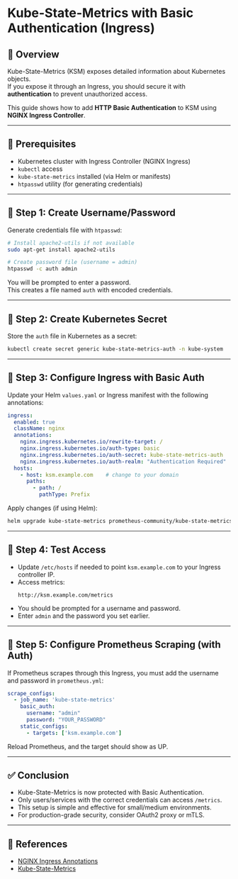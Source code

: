 # Kube-State-Metrics with Basic Authentication (Ingress)

## 📌 Overview
Kube-State-Metrics (KSM) exposes detailed information about Kubernetes objects.  
If you expose it through an Ingress, you should secure it with **authentication** to prevent unauthorized access.

This guide shows how to add **HTTP Basic Authentication** to KSM using **NGINX Ingress Controller**.

---

## 🔹 Prerequisites
- Kubernetes cluster with Ingress Controller (NGINX Ingress)
- `kubectl` access
- `kube-state-metrics` installed (via Helm or manifests)
- `htpasswd` utility (for generating credentials)

---

## 🔹 Step 1: Create Username/Password

Generate credentials file with `htpasswd`:

```bash
# Install apache2-utils if not available
sudo apt-get install apache2-utils

# Create password file (username = admin)
htpasswd -c auth admin
```

You will be prompted to enter a password.  
This creates a file named `auth` with encoded credentials.

---

## 🔹 Step 2: Create Kubernetes Secret

Store the `auth` file in Kubernetes as a secret:

```bash
kubectl create secret generic kube-state-metrics-auth -n kube-system   --from-file=auth
```

---

## 🔹 Step 3: Configure Ingress with Basic Auth

Update your Helm `values.yaml` or Ingress manifest with the following annotations:

```yaml
ingress:
  enabled: true
  className: nginx
  annotations:
    nginx.ingress.kubernetes.io/rewrite-target: /
    nginx.ingress.kubernetes.io/auth-type: basic
    nginx.ingress.kubernetes.io/auth-secret: kube-state-metrics-auth
    nginx.ingress.kubernetes.io/auth-realm: "Authentication Required"
  hosts:
    - host: ksm.example.com    # change to your domain
      paths:
        - path: /
          pathType: Prefix
```

Apply changes (if using Helm):

```bash
helm upgrade kube-state-metrics prometheus-community/kube-state-metrics   -n kube-system -f values.yaml
```

---

## 🔹 Step 4: Test Access

- Update `/etc/hosts` if needed to point `ksm.example.com` to your Ingress controller IP.
- Access metrics:
  ```
  http://ksm.example.com/metrics
  ```
- You should be prompted for a username and password.  
- Enter `admin` and the password you set earlier.

---

## 🔹 Step 5: Configure Prometheus Scraping (with Auth)

If Prometheus scrapes through this Ingress, you must add the username and password in `prometheus.yml`:

```yaml
scrape_configs:
  - job_name: 'kube-state-metrics'
    basic_auth:
      username: "admin"
      password: "YOUR_PASSWORD"
    static_configs:
      - targets: ['ksm.example.com']
```

Reload Prometheus, and the target should show as UP.

---

## ✅ Conclusion
- Kube-State-Metrics is now protected with Basic Authentication.  
- Only users/services with the correct credentials can access `/metrics`.  
- This setup is simple and effective for small/medium environments.  
- For production-grade security, consider OAuth2 proxy or mTLS.

---

## 🔗 References
- [NGINX Ingress Annotations](https://kubernetes.github.io/ingress-nginx/user-guide/nginx-configuration/annotations/#authentication)
- [Kube-State-Metrics](https://github.com/kubernetes/kube-state-metrics)

